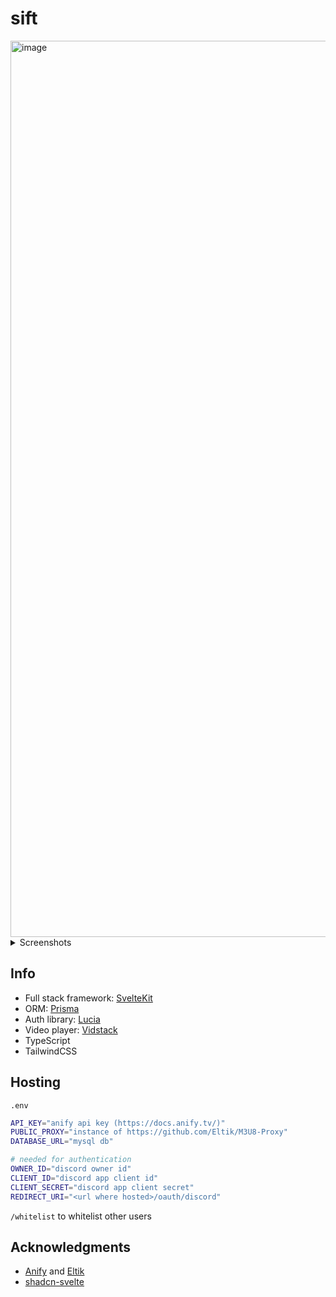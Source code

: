 # sift

<img width="1434" alt="image" src="https://github.com/skearya/sift/assets/77034153/8b406d82-6dd1-4aa3-b9c6-3f5be5ef47f1">

<details>
  <summary>Screenshots</summary>
  
  <h5 align="center">Anime info</h5>
  <img alt="image" src="https://github.com/skearya/sift/assets/77034153/b60a1ccd-16f1-4a7d-82e8-15cfd196b65d">
  <h5 align="center">Episode player</h5>
  <img alt="image" src="https://github.com/skearya/sift/assets/77034153/c3fea2bb-a7f0-47c8-a4b8-7f8872f69772">
</details>

## Info
- Full stack framework: [SvelteKit](https://kit.svelte.dev/)
- ORM: [Prisma](https://www.prisma.io/)
- Auth library: [Lucia](https://lucia-auth.com/)
- Video player: [Vidstack](https://www.vidstack.io/)
- TypeScript
- TailwindCSS

## Hosting
`.env`
```bash
API_KEY="anify api key (https://docs.anify.tv/)"
PUBLIC_PROXY="instance of https://github.com/Eltik/M3U8-Proxy"
DATABASE_URL="mysql db"

# needed for authentication 
OWNER_ID="discord owner id"
CLIENT_ID="discord app client id"
CLIENT_SECRET="discord app client secret"
REDIRECT_URI="<url where hosted>/oauth/discord"
```

`/whitelist` to whitelist other users

## Acknowledgments
- [Anify](https://docs.anify.tv/) and [Eltik](https://github.com/eltik)
- [shadcn-svelte](https://www.shadcn-svelte.com/)
